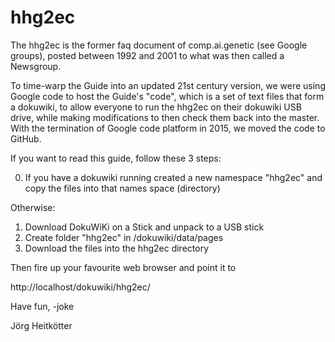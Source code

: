 # hhg2ec

The hhg2ec is the former faq document of comp.ai.genetic (see Google groups), posted between 1992 and 2001
to what was then called a Newsgroup.

To time-warp the Guide into an updated 21st century version, we were using Google code to host the Guide's
"code", which is a set of text files that form a dokuwiki, to allow everyone to run the hhg2ec on their
dokuwiki USB drive, while making modifications to then check them back into the master.
With the termination of Google code platform in 2015, we moved the code to GitHub.

If you want to read this guide, follow these 3 steps:

0. If you have a dokuwiki running created a new namespace "hhg2ec" and copy the files into that names space
(directory)

Otherwise:

1. Download DokuWiKi on a Stick and unpack to a USB stick
2. Create folder "hhg2ec" in /dokuwiki/data/pages
3. Download the files into the hhg2ec directory

Then fire up your favourite web browser and point it to

http://localhost/dokuwiki/hhg2ec/

Have fun, -joke

Jörg Heitkötter
